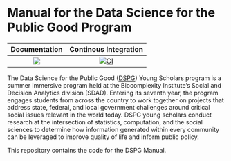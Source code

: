 # Manual for the Data Science for the Public Good Program

| **Documentation** | **Continous Integration**        |
|:-----------------:|:--------------------------------:|
| [![][ddi]][ddu]   | [![CI][bsi]][bsu]                |

[ddi]: https://img.shields.io/badge/docs-dev-blue?style=plastic
[ddu]: https://uva-bi-sdad.github.io/DSPG-Manual/dev/

[bsi]: https://github.com/uva-bi-sdad/DSPG-Manual/workflows/CI/badge.svg
[bsu]: https://github.com/uva-bi-sdad/DSPG-Manual/actions?workflow=CI

The Data Science for the Public Good ([DSPG](https://biocomplexity.virginia.edu/social-decision-analytics/dspg-program)) Young Scholars program is a summer immersive program held at the Biocomplexity Institute’s Social and Decision Analytics division (SDAD). Entering its seventh year, the program engages students from across the country to work together on projects that address state, federal, and local government challenges around critical social issues relevant in the world today. DSPG young scholars conduct research at the intersection of statistics, computation, and the social sciences to determine how information generated within every community can be leveraged to improve quality of life and inform public policy.

This repository contains the code for the DSPG Manual.
